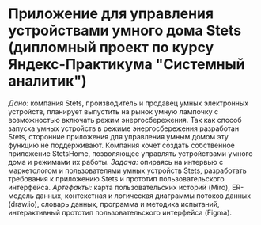 # Приложение для управления устройствами умного дома Stets (дипломный проект по курсу Яндекс-Практикума "Системный аналитик")
*Дано:* компания Stets, производитель и продавец умных электронных устройств, планирует выпустить на рынок умную лампочку с возможностью включать режим энергосбережения. Так как способ запуска умных устройств в режиме энергосбережения разработан Stets, сторонние приложения для управления умным домом эту функцию не поддерживают.
Компания хочет создать собственное приложение StetsHome, позволяющее управлять устройствами умного дома и режимами их работы.
*Задача:* опираясь на интервью с маркетологом и пользователями умных устройств Stets, разработать требования к приложению Stets и прототип пользовательского интерфейса.
*Артефакты:* карта пользовательских историй (Miro), ER-модель данных, контекстная и логическая диаграммы потоков данных (draw.io), словарь данных, программа и методика испытаний, интерактивный прототип пользовательского интерфейса (Figma).
